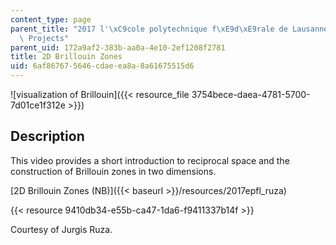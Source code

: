 ```yaml
---
content_type: page
parent_title: "2017 l'\xC9cole polytechnique f\xE9d\xE9rale de Lausanne (EPFL) Student\
  \ Projects"
parent_uid: 172a9af2-383b-aa0a-4e10-2ef1208f2781
title: 2D Brillouin Zones
uid: 6af86767-5646-cdae-ea8a-8a61675515d6
---
```


![visualization of Brillouin]({{< resource_file 3754bece-daea-4781-5700-7d01ce1f312e >}})

Description
-----------

This video provides a short introduction to reciprocal space and the construction of Brillouin zones in two dimensions.

[2D Brillouin Zones (NB)]({{< baseurl >}}/resources/2017epfl_ruza)

{{< resource 9410db34-e55b-ca47-1da6-f9411337b14f >}}

Courtesy of Jurgis Ruza.